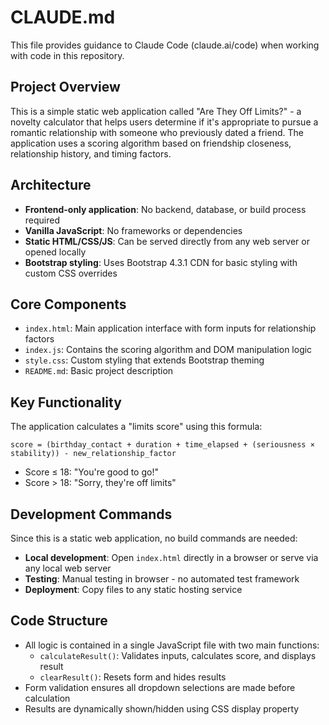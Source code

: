 # CLAUDE.md

This file provides guidance to Claude Code (claude.ai/code) when working with code in this repository.

## Project Overview

This is a simple static web application called "Are They Off Limits?" - a novelty calculator that helps users determine if it's appropriate to pursue a romantic relationship with someone who previously dated a friend. The application uses a scoring algorithm based on friendship closeness, relationship history, and timing factors.

## Architecture

- **Frontend-only application**: No backend, database, or build process required
- **Vanilla JavaScript**: No frameworks or dependencies
- **Static HTML/CSS/JS**: Can be served directly from any web server or opened locally
- **Bootstrap styling**: Uses Bootstrap 4.3.1 CDN for basic styling with custom CSS overrides

## Core Components

- `index.html`: Main application interface with form inputs for relationship factors
- `index.js`: Contains the scoring algorithm and DOM manipulation logic
- `style.css`: Custom styling that extends Bootstrap theming
- `README.md`: Basic project description

## Key Functionality

The application calculates a "limits score" using this formula:
```
score = (birthday_contact + duration + time_elapsed + (seriousness × stability)) - new_relationship_factor
```

- Score ≤ 18: "You're good to go!"
- Score > 18: "Sorry, they're off limits"

## Development Commands

Since this is a static web application, no build commands are needed:

- **Local development**: Open `index.html` directly in a browser or serve via any local web server
- **Testing**: Manual testing in browser - no automated test framework
- **Deployment**: Copy files to any static hosting service

## Code Structure

- All logic is contained in a single JavaScript file with two main functions:
  - `calculateResult()`: Validates inputs, calculates score, and displays result
  - `clearResult()`: Resets form and hides results
- Form validation ensures all dropdown selections are made before calculation
- Results are dynamically shown/hidden using CSS display property